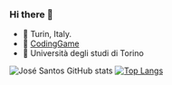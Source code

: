 ### Hi there 👋
- 📍 Turin, Italy.
- 🏃 [CodingGame](https://www.codingame.com/profile/3f9bea77733a9d89db7c63063ee9dd342680161)
- 📖 Università degli studi di Torino

![José Santos GitHub stats](https://github-readme-stats.vercel.app/api?username=josesantosl&show_icons=true&theme=tokyonight&count_private=true)
[![Top Langs](https://github-readme-stats.vercel.app/api/top-langs/?username=josesantosl&layout=compact&theme=tokyonight&count_private=true)](https://github.com/anuraghazra/github-readme-stats)
<!--
**josesantosl/josesantosl** is a ✨ _special_ ✨ repository because its `README.md` (this file) appears on your GitHub profile.

Here are some ideas to get you started:

- 🔭 I’m currently working on ...
- 🌱 I’m currently learning ...
- 👯 I’m looking to collaborate on ...
- 🤔 I’m looking for help with ...
- 💬 Ask me about ...
- 📫 How to reach me: ...
- 😄 Pronouns: ...
- ⚡ Fun fact: ...
-->
